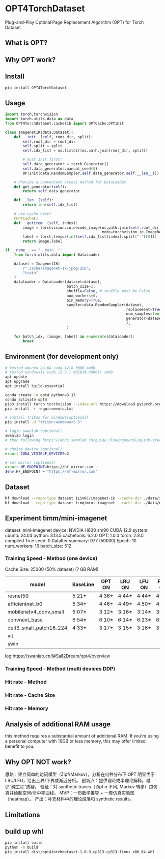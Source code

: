 # OPT4TorchDataset
Plug-and-Play Optimal Page Replacement Algorithm (OPT) for Torch Dataset

## What is OPT?

## Why OPT work?

## Install
```bash
pip install OPT4TorchDataset
```

## Usage
```python
import torch,torchvision
import torch.utils.data as data
from OPT4TorchDataSet.cachelib import OPTCache,OPTInit

class Imagenet1K(data.Dataset):
    def __init__(self, root_dir, split):
        self.root_dir = root_dir
        self.split = split
        self.idx_list = os.listdir(os.path.join(root_dir, split))

        # must Init first!
        self.data_generator = torch.Generator()
        self.data_generator.manual_seed(0)
        OPTInit(data.RandomSampler,self.data_generator,self.__len__())

    # Provide a convenient access method for DataLoader
    def get_generator(self):
        return self.data_generator

    def __len__(self):
        return len(self.idx_list)
    
    # use cache here!
    @OPTCache() 
    def __getitem__(self, index):
        image = torchvision.io.decode_image(os.path.join(self.root_dir, self.split,  self.idx_list[index]),
                                            mode=torchvision.io.ImageReadMode.RGB)
        label = torch.tensor(int(self.idx_list[index].split("-")[0]))
        return image,label

if __name__ == "__main__":
    from torch.utils.data import DataLoader

    dataset = Imagenet1K(
        r".cache/imagenet-1k-jpeg-256",
        "train"
    )
    dataloader = DataLoader(dataset=dataset,
                            batch_size=2,
                            shuffle=False, # shuffle must be False
                            num_workers=0,
                            pin_memory=True,
                            sampler=data.RandomSampler(dataset,
                                                       replacement=True,
                                                       num_samples=len(dataset) * 3,
                                                       generator=dataset.get_generator()
                                                       ),
                            )

    for batch_idx, (image, label) in enumerate(dataloader):
        break
```

## Environment (for development only)
```bash
# tested ubuntu 24.04 cuda 12.8 h800 sm90
# tested windows11 cuda 12.9.1 NVIDIA 4060Ti sm89
apt update
apt upgrade
apt install build-essential

conda create -n opt4 python=3.13
conda activate opt4
pip3 install torch torchvision --index-url https://download.pytorch.org/whl/cu129
pip install -r requirements.txt

# install triton for windows(optional)
pip install -U "triton-windows<3.5"

# login swanlab (optional)
swanlab login
# then following https://docs.swanlab.cn/guide_cloud/general/quick-start.html

# choice device (optional)
export CUDA_VISIBLE_DEVICES=2

# set mirror (optional)
export HF_ENDPOINT=https://hf-mirror.com
$env:HF_ENDPOINT = "https://hf-mirror.com"
```

## Dataset
```bash
hf download --repo-type dataset ILSVRC/imagenet-1k --cache-dir ./data/imagenet-1k --token {your_token_here}
hf download --repo-type dataset timm/mini-imagenet --cache-dir ./data/mini-imagenet
```

## Experiment timm/mini-imagenet
dataset: mini-imagenet
device: NVIDIA H800 sm90 CUDA 12.9
system: ubuntu 24.04
python: 3.13.5
cachetools: 6.2.0
OPT: 1.0.0
torch: 2.8.0 compiled True
seed: 0
DataIter summary: 977 (50000)
Epoch: 10
num_workers: 16
batch_size: 512

### Training Speed - Method (one device)

Cache Size: 25000 (50% dataset) (? GB RAM)

| model                   | BaseLine | OPT ON | LRU ON | LFU ON | FIFO ON | RR ON |
| ----------------------- | -------- | ------ | ------ | ------ | ------- | ----- |
| resnet50                | 5:21±    | 4:36±  | 4:44±  | 4:44±  | 4:41±   | 4:47± |
| efficientnet_b0         | 5:34±    | 4:46±  | 4:49±  | 4:50±  | 4:59±   | 4:52± |
| mobilenetv4_conv_small  | 5:07±    | 3:12±  | 3:16±  | 3:14±  | 3:16±   | 3:15± |
| convnext_base           | 6:54±    | 6:10±  | 6:14±  | 6:23±  | 6:18±   | 6:10± |
| deit3_small_patch16_224 | 4:33±    | 3:17±  | 3:15±  | 3:16±  | 3:13±   | 3:16± |
| vit                     |          |        |        |        |         |       |
| swin                    |          |        |        |        |         |       |


log:https://swanlab.cn/@Sail2Dream/opt4/overview

### Training Speed - Method (multi devices DDP)

### Hit rate - Method

### Hit rate - Cache Size

### Hit rate - Memory

## Analysis of additional RAM usage
this method requires a substantial amount of additional RAM. 
If you're using a personal computer with 16GB or less memory, this may offer limited benefit to you.

## Why OPT NOT work?
思路：建立简单的访问模型（Zipf/Markov），分析在何种分布下 OPT 明显优于 LRU/LFU，给出上界/下界或渐近分析。
创新点：提供理论或半理论解释，减少“纯工程”质疑。
验证：对 synthetic traces（Zipf α 不同, Markov 转移）跑仿真并绘制空间/命中率曲线。
MVP：一页数学推导 + 一套仿真实验图（heatmap）。
产出：补充材料中的理论段落和 synthetic results。

## Limitations


## build up whl
```bash
pip install build
python -m build
pip install dist/opt4torchdataset-1.0.0-cp313-cp313-linux_x86_64.whl --force-reinstall
```